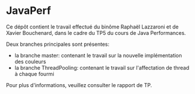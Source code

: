 # JavaPerf

Ce dépôt contient le travail effectué du binôme Raphaël Lazzaroni et de Xavier Bouchenard, dans le cadre du TP5 du cours de Java Performances.

Deux branches principales sont présentes:
- la branche master: contenant le travail sur la nouvelle implémentation des couleurs
- la branche ThreadPooling: contenant le travail sur l'affectation de thread à chaque fourmi

Pour plus d'informations, veuillez consulter le rapport de TP.
